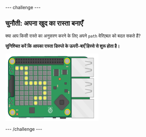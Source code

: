 --- challenge ---

## चुनौती: अपना खुद का रास्ता बनाएँ

क्या आप किसी रास्ते का अनुसरण करने के लिए अपने `path` वेरिएबल को बदल सकते हैं?

**सुनिश्चित करें कि आपका रास्ता डिस्प्ले के ऊपरी-बाएँ हिस्से से शुरू होता है।**

![स्क्रीनशॉट](images/tightrope-path-challenge.png)

--- /challenge ---